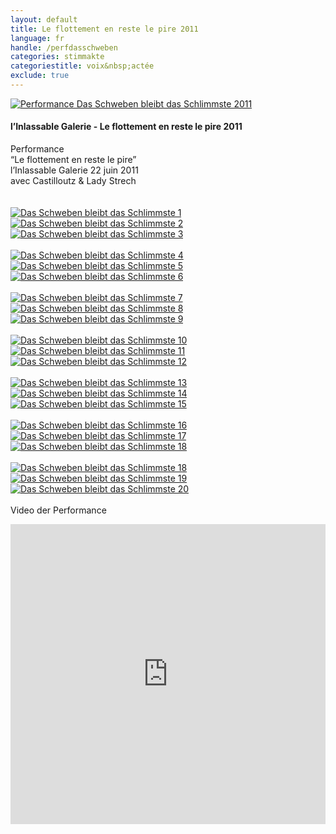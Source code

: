 ```yaml
---
layout: default
title: Le flottement en reste le pire 2011
language: fr
handle: /perfdasschweben
categories: stimmakte
categoriestitle: voix&nbsp;actée
exclude: true
---
```


<a rel="lightbox" data-lightbox="example-1" href="/galeries/performance-dasschweben/invitation-22-juin-2011-vitrine-noir-web.jpg" title="Performance Das Schweben bleibt das Schlimmste 2011"><img src="/galeries/performance-dasschweben/invitation-22-juin-2011-vitrine-noir-web.jpg" alt="Performance Das Schweben bleibt das Schlimmste 2011" class="img-left"></a>
#### l’Inlassable Galerie - Le flottement en reste le pire 2011  
  
Performance  
“Le flottement en reste le pire”  
l’Inlassable Galerie 22 juin 2011     
avec Castilloutz & Lady Strech    
<br style="clear:both" />
<br style="clear:both" />
<a rel="lightbox" data-lightbox="example-1" href="/galeries/performance-dasschweben/schweben1-Ernesto-Castillo.jpg" title="Das Schweben bleibt das Schlimmste 1"><img src="/galeries/performance-dasschweben/schweben1-Ernesto-Castillo.jpg" alt="Das Schweben bleibt das Schlimmste 1" class="img-left3"></a>
<a rel="lightbox" data-lightbox="example-1" href="/galeries/performance-dasschweben/schweben2-Ernesto-Castillo.jpg" title="Das Schweben bleibt das Schlimmste 2"><img src="/galeries/performance-dasschweben/schweben2-Ernesto-Castillo.jpg" alt="Das Schweben bleibt das Schlimmste 2" class="img-left3"></a>
<a rel="lightbox" data-lightbox="example-1" href="/galeries/performance-dasschweben/schweben3-Ernesto-Castillo.jpg" title="Das Schweben bleibt das Schlimmste 3"><img src="/galeries/performance-dasschweben/schweben3-Ernesto-Castillo.jpg" alt="Das Schweben bleibt das Schlimmste 3" class="img-left3"></a>
<br style="clear:both" />
<br style="clear:both" />
<a rel="lightbox" data-lightbox="example-1" href="/galeries/performance-dasschweben/schweben4-Ernesto-Castillo.jpg" title="Das Schweben bleibt das Schlimmste 4"><img src="/galeries/performance-dasschweben/schweben4-Ernesto-Castillo.jpg" alt="Das Schweben bleibt das Schlimmste 4" class="img-left3"></a>
<a rel="lightbox" data-lightbox="example-1" href="/galeries/performance-dasschweben/schweben5-Ernesto-Castillo.jpg" title="Das Schweben bleibt das Schlimmste 5"><img src="/galeries/performance-dasschweben/schweben5-Ernesto-Castillo.jpg" alt="Das Schweben bleibt das Schlimmste 5" class="img-left3"></a>
<a rel="lightbox" data-lightbox="example-1" href="/galeries/performance-dasschweben/schweben6-Ernesto-Castillo.jpg" title="Das Schweben bleibt das Schlimmste 6"><img src="/galeries/performance-dasschweben/schweben6-Ernesto-Castillo.jpg" alt="Das Schweben bleibt das Schlimmste 6" class="img-left3"></a>
<br style="clear:both" />
<br style="clear:both" />
<a rel="lightbox" data-lightbox="example-1" href="/galeries/performance-dasschweben/schweben7-Ernesto-Castillo.jpg" title="Das Schweben bleibt das Schlimmste 7"><img src="/galeries/performance-dasschweben/schweben7-Ernesto-Castillo.jpg" alt="Das Schweben bleibt das Schlimmste 7" class="img-left3"></a>
<a rel="lightbox" data-lightbox="example-1" href="/galeries/performance-dasschweben/schweben8-Ernesto-Castillo.jpg" title="Das Schweben bleibt das Schlimmste 8"><img src="/galeries/performance-dasschweben/schweben8-Ernesto-Castillo.jpg" alt="Das Schweben bleibt das Schlimmste 8" class="img-left3"></a>
<a rel="lightbox" data-lightbox="example-1" href="/galeries/performance-dasschweben/schweben9-Ernesto-Castillo.jpg" title="Das Schweben bleibt das Schlimmste 9"><img src="/galeries/performance-dasschweben/schweben9-Ernesto-Castillo.jpg" alt="Das Schweben bleibt das Schlimmste 9" class="img-left3"></a>
<br style="clear:both" />
<br style="clear:both" />
<a rel="lightbox" data-lightbox="example-1" href="/galeries/performance-dasschweben/schweben10-Ernesto-Castillo.jpg" title="Das Schweben bleibt das Schlimmste 10"><img src="/galeries/performance-dasschweben/schweben10-Ernesto-Castillo.jpg" alt="Das Schweben bleibt das Schlimmste 10" class="img-left3"></a>
<a rel="lightbox" data-lightbox="example-1" href="/galeries/performance-dasschweben/schweben11-Ernesto-Castillo.jpg" title="Das Schweben bleibt das Schlimmste 11"><img src="/galeries/performance-dasschweben/schweben11-Ernesto-Castillo.jpg" alt="Das Schweben bleibt das Schlimmste 11" class="img-left3"></a>
<a rel="lightbox" data-lightbox="example-1" href="/galeries/performance-dasschweben/schweben12-Ernesto-Castillo.jpg" title="Das Schweben bleibt das Schlimmste 12"><img src="/galeries/performance-dasschweben/schweben12-Ernesto-Castillo.jpg" alt="Das Schweben bleibt das Schlimmste 12" class="img-left3"></a>
<br style="clear:both" />
<br style="clear:both" />
<a rel="lightbox" data-lightbox="example-1" href="/galeries/performance-dasschweben/schweben13-Ernesto-Castillo.jpg" title="Das Schweben bleibt das Schlimmste 13"><img src="/galeries/performance-dasschweben/schweben13-Ernesto-Castillo.jpg" alt="Das Schweben bleibt das Schlimmste 13" class="img-left3"></a>
<a rel="lightbox" data-lightbox="example-1" href="/galeries/performance-dasschweben/schweben14-Ernesto-Castillo.jpg" title="Das Schweben bleibt das Schlimmste 14"><img src="/galeries/performance-dasschweben/schweben14-Ernesto-Castillo.jpg" alt="Das Schweben bleibt das Schlimmste 14" class="img-left3"></a>
<a rel="lightbox" data-lightbox="example-1" href="/galeries/performance-dasschweben/schweben15-Ernesto-Castillo.jpg" title="Das Schweben bleibt das Schlimmste 15"><img src="/galeries/performance-dasschweben/schweben15-Ernesto-Castillo.jpg" alt="Das Schweben bleibt das Schlimmste 15" class="img-left3"></a>
<br style="clear:both" />
<br style="clear:both" />
<a rel="lightbox" data-lightbox="example-1" href="/galeries/performance-dasschweben/schweben16-Ernesto-Castillo.jpg" title="Das Schweben bleibt das Schlimmste 16"><img src="/galeries/performance-dasschweben/schweben16-Ernesto-Castillo.jpg" alt="Das Schweben bleibt das Schlimmste 16" class="img-left3"></a>
<a rel="lightbox" data-lightbox="example-1" href="/galeries/performance-dasschweben/schweben17-Ernesto-Castillo.jpg" title="Das Schweben bleibt das Schlimmste 17"><img src="/galeries/performance-dasschweben/schweben17-Ernesto-Castillo.jpg" alt="Das Schweben bleibt das Schlimmste 17" class="img-left3"></a>
<a rel="lightbox" data-lightbox="example-1" href="/galeries/performance-dasschweben/schweben18-Ernesto-Castillo.jpg" title="Das Schweben bleibt das Schlimmste 18"><img src="/galeries/performance-dasschweben/schweben18-Ernesto-Castillo.jpg" alt="Das Schweben bleibt das Schlimmste 18" class="img-left3"></a>
<br style="clear:both" />
<br style="clear:both" />
<a rel="lightbox" data-lightbox="example-1" href="/galeries/performance-dasschweben/asset-Photo-86-e1319881437307.jpg" title="Das Schweben bleibt das Schlimmste 18"><img src="/galeries/performance-dasschweben/asset-Photo-86-e1319881437307.jpg" alt="Das Schweben bleibt das Schlimmste 18" class="img-left3"></a>
<a rel="lightbox" data-lightbox="example-1" href="/galeries/performance-dasschweben/asset-Photo-87-e1319881408208.jpg" title="Das Schweben bleibt das Schlimmste 19"><img src="/galeries/performance-dasschweben/asset-Photo-87-e1319881408208.jpg" alt="Das Schweben bleibt das Schlimmste 19" class="img-left3"></a>
<a rel="lightbox" data-lightbox="example-1" href="/galeries/performance-dasschweben/asset-Photo-88-e1319881473522.jpg" title="Das Schweben bleibt das Schlimmste 20"><img src="/galeries/performance-dasschweben/asset-Photo-88-e1319881473522.jpg" alt="Das Schweben bleibt das Schlimmste 20" class="img-left3"></a>
<br style="clear:both" />
<br style="clear:both" />
Video der Performance  
  
<iframe width="100%" height="480" src="https://www.youtube.com/embed/B0ESHxTJnl8?rel=0" frameborder="0" allowfullscreen></iframe>
